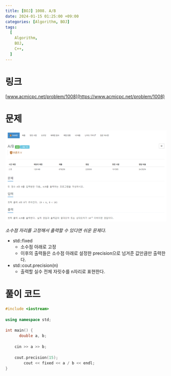 ```yaml
---
title: [BOJ] 1008. A/B
date: 2024-01-15 01:25:00 +09:00
categories: [Algorithm, BOJ]
tags:
  [
    Algorithm,
    BOJ,
    C++,
  ]
---
```

# 링크
[www.acmicpc.net/problem/1008](https://www.acmicpc.net/problem/1008)

# 문제
![1008](./../../../screenshots/BOJ/1008.png)

*소수점 자리를 고정해서 출력할 수 있다면 쉬운 문제다.*

- std::fixed
  - 소수점 아래로 고정
  - 이후의 출력들은 소수점 아래로 설정한 precision으로 넘겨준 값만큼만 출력한다.
- std::cout.precision(n)
  - 출력할 실수 전체 자릿수를 n자리로 표현한다.

# 풀이 코드
```c++
#include <iostream>

using namespace std;

int main() {
	  double a, b;
    
    cin >> a >> b;
    
    cout.precision(15);
		cout << fixed << a / b << endl;
}
```
